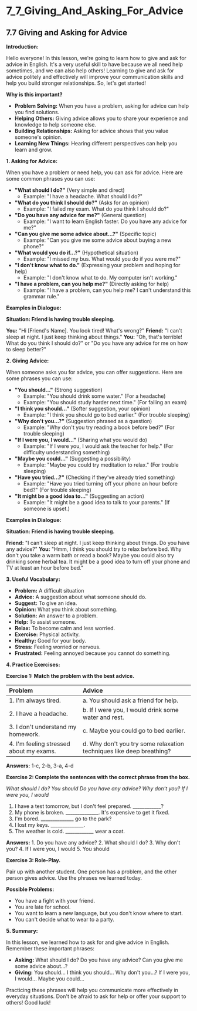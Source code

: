 # 7_7_Giving_And_Asking_For_Advice

## 7.7 Giving and Asking for Advice

**Introduction:**

Hello everyone! In this lesson, we're going to learn how to give and ask for advice in English. It's a very useful skill to have because we all need help sometimes, and we can also help others! Learning to give and ask for advice politely and effectively will improve your communication skills and help you build stronger relationships. So, let's get started!

**Why is this important?**

*   **Problem Solving:** When you have a problem, asking for advice can help you find solutions.
*   **Helping Others:** Giving advice allows you to share your experience and knowledge to help someone else.
*   **Building Relationships:** Asking for advice shows that you value someone's opinion.
*   **Learning New Things:** Hearing different perspectives can help you learn and grow.

**1. Asking for Advice:**

When you have a problem or need help, you can ask for advice. Here are some common phrases you can use:

*   **"What should I do?"** (Very simple and direct)
    *   Example: "I have a headache. What should I do?"
*   **"What do you think I should do?"** (Asks for an opinion)
    *   Example: "I failed my exam. What do you think I should do?"
*   **"Do you have any advice for me?"** (General question)
    *   Example: "I want to learn English faster. Do you have any advice for me?"
*   **"Can you give me some advice about...?"** (Specific topic)
    *   Example: "Can you give me some advice about buying a new phone?"
*   **"What would you do if...?"** (Hypothetical situation)
    *   Example: "I missed my bus. What would you do if you were me?"
*   **"I don't know what to do."** (Expressing your problem and hoping for help)
    *   Example: "I don't know what to do. My computer isn't working."
*   **"I have a problem, can you help me?"** (Directly asking for help)
    *   Example: "I have a problem, can you help me? I can't understand this grammar rule."

**Examples in Dialogue:**

**Situation: Friend is having trouble sleeping.**

**You:** "Hi [Friend's Name]. You look tired! What's wrong?"
**Friend:** "I can't sleep at night. I just keep thinking about things."
**You:** "Oh, that's terrible! What do you think I should do?" or "Do you have any advice for me on how to sleep better?"

**2. Giving Advice:**

When someone asks you for advice, you can offer suggestions. Here are some phrases you can use:

*   **"You should..."** (Strong suggestion)
    *   Example: "You should drink some water." (For a headache)
    *   Example: "You should study harder next time." (For failing an exam)
*   **"I think you should..."** (Softer suggestion, your opinion)
    *   Example: "I think you should go to bed earlier." (For trouble sleeping)
*   **"Why don't you...?"** (Suggestion phrased as a question)
    *   Example: "Why don't you try reading a book before bed?" (For trouble sleeping)
*   **"If I were you, I would..."** (Sharing what you would do)
    *   Example: "If I were you, I would ask the teacher for help." (For difficulty understanding something)
*   **"Maybe you could..."** (Suggesting a possibility)
    *   Example: "Maybe you could try meditation to relax." (For trouble sleeping)
*   **"Have you tried...?"** (Checking if they've already tried something)
    *   Example: "Have you tried turning off your phone an hour before bed?" (For trouble sleeping)
*   **"It might be a good idea to..."** (Suggesting an action)
    *   Example: "It might be a good idea to talk to your parents." (If someone is upset.)

**Examples in Dialogue:**

**Situation: Friend is having trouble sleeping.**

**Friend:** "I can't sleep at night. I just keep thinking about things. Do you have any advice?"
**You:** "Hmm, I think you should try to relax before bed. Why don't you take a warm bath or read a book? Maybe you could also try drinking some herbal tea. It might be a good idea to turn off your phone and TV at least an hour before bed."

**3. Useful Vocabulary:**

*   **Problem:** A difficult situation
*   **Advice:** A suggestion about what someone should do.
*   **Suggest:** To give an idea.
*   **Opinion:** What you think about something.
*   **Solution:** An answer to a problem.
*   **Help:** To assist someone.
*   **Relax:** To become calm and less worried.
*   **Exercise:** Physical activity.
*   **Healthy:** Good for your body.
*   **Stress:** Feeling worried or nervous.
*   **Frustrated:** Feeling annoyed because you cannot do something.

**4. Practice Exercises:**

**Exercise 1: Match the problem with the best advice.**

| Problem                                      | Advice                                                        |
| :------------------------------------------- | :------------------------------------------------------------ |
| 1. I'm always tired.                        | a. You should ask a friend for help.                           |
| 2. I have a headache.                      | b. If I were you, I would drink some water and rest.          |
| 3. I don't understand my homework.         | c. Maybe you could go to bed earlier.                          |
| 4. I'm feeling stressed about my exams. | d. Why don't you try some relaxation techniques like deep breathing? |

**Answers:** 1-c, 2-b, 3-a, 4-d

**Exercise 2: Complete the sentences with the correct phrase from the box.**

*What should I do?*  *You should*  *Do you have any advice?*  *Why don't you?* *If I were you, I would*

1.  I have a test tomorrow, but I don't feel prepared.  ____________?
2.  My phone is broken. ______________. It's expensive to get it fixed.
3.  I'm bored. ______________ go to the park?
4.  I lost my keys. ______________.
5.  The weather is cold. ____________ wear a coat.

**Answers:** 1. Do you have any advice? 2. What should I do? 3. Why don't you? 4. If I were you, I would 5. You should

**Exercise 3: Role-Play.**

Pair up with another student. One person has a problem, and the other person gives advice. Use the phrases we learned today.

**Possible Problems:**

*   You have a fight with your friend.
*   You are late for school.
*   You want to learn a new language, but you don't know where to start.
*   You can't decide what to wear to a party.

**5. Summary:**

In this lesson, we learned how to ask for and give advice in English. Remember these important phrases:

*   **Asking:** What should I do? Do you have any advice? Can you give me some advice about...?
*   **Giving:** You should... I think you should... Why don't you...? If I were you, I would... Maybe you could...

Practicing these phrases will help you communicate more effectively in everyday situations. Don't be afraid to ask for help or offer your support to others! Good luck!
